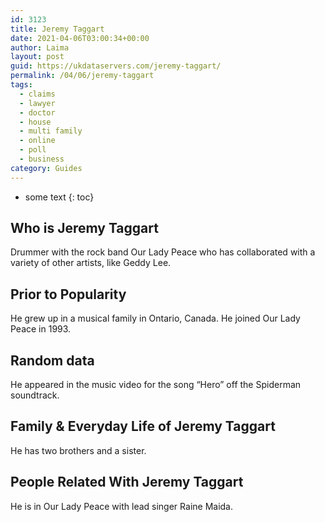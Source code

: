 ```yaml
---
id: 3123
title: Jeremy Taggart
date: 2021-04-06T03:00:34+00:00
author: Laima
layout: post
guid: https://ukdataservers.com/jeremy-taggart/
permalink: /04/06/jeremy-taggart
tags:
  - claims
  - lawyer
  - doctor
  - house
  - multi family
  - online
  - poll
  - business
category: Guides
---
```


* some text
{: toc}


## Who is Jeremy Taggart
                  
                  
                  
Drummer with the rock band Our Lady Peace who has collaborated with a variety of other artists, like Geddy Lee.
                  
              
            
              
            
                
                
                
## Prior to Popularity
                  
                  
                  
He grew up in a musical family in Ontario, Canada. He joined Our Lady Peace in 1993.
                  
              
            
              
            
                
                
                
## Random data
                  
                  
                  
He appeared in the music video for the song &#8220;Hero&#8221; off the Spiderman soundtrack.
                  
              
            
              
            
                
                
                
## Family & Everyday Life of Jeremy Taggart
                  
                  
                  
He has two brothers and a sister.
                  
              
            
              
            
                
                
                
## People Related With Jeremy Taggart
                  
                  
                  
He is in Our Lady Peace with lead singer Raine Maida.
                  
              
            
              
            
                
              
            
              
              
            
            
              
            
          
          
          